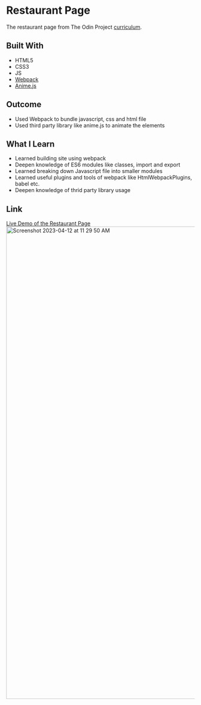 # Restaurant Page
The restaurant page from The Odin Project [curriculum](https://www.theodinproject.com/lessons/node-path-javascript-tic-tac-toe).

## Built With
* HTML5
* CSS3
* JS
* [Webpack](https://webpack.js.org/)
* [Anime.js](https://animejs.com/)

## Outcome 
* Used Webpack to bundle javascript, css and html file
* Used third party library like anime.js to animate the elements

## What I Learn
* Learned building site using webpack
* Deepen knowledge of ES6 modules like classes, import and export
* Learned breaking down Javascript file into smaller modules
* Learned useful plugins and tools of webpack like HtmlWebpackPlugins, babel etc.
* Deepen knowledge of thrid party library usage

## Link

[Live Demo of the Restaurant Page](https://tseringz.github.io/wow-cafe/)
<img width="1263" alt="Screenshot 2023-04-12 at 11 29 50 AM" src="https://user-images.githubusercontent.com/15078245/231364928-009e304f-9520-419c-9cfd-67a37137b4dd.png">
